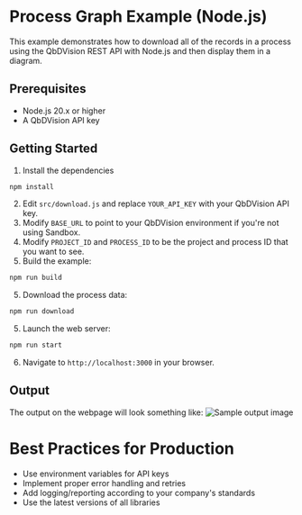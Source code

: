 # Process Graph Example (Node.js)

This example demonstrates how to download all of the records in a process using
the QbDVision REST API with Node.js and then display them in a diagram.

## Prerequisites

- Node.js 20.x or higher
- A QbDVision API key

## Getting Started

1. Install the dependencies

```bash
npm install
```

2. Edit `src/download.js` and replace `YOUR_API_KEY` with your QbDVision API key.
3. Modify `BASE_URL` to point to your QbDVision environment if you're not using
   Sandbox.
4. Modify `PROJECT_ID` and `PROCESS_ID` to be the project and process ID that
   you want to see.
5. Build the example:
```bash
npm run build
```
5. Download the process data:
```bash
npm run download
```
5. Launch the web server:
```bash
npm run start
````
6. Navigate to `http://localhost:3000` in your browser.

## Output
The output on the webpage will look something like:
![Sample output image](./sample_output.png)

# Best Practices for Production

- Use environment variables for API keys
- Implement proper error handling and retries
- Add logging/reporting according to your company's standards
- Use the latest versions of all libraries

